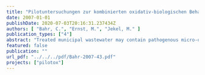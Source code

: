 ```yaml
---
title: "Pilotuntersuchungen zur kombinierten oxidativ-biologischen Behandlung von Klärwerksabläufen für die Entfernung von organischen Spuren- und Wirkstoffen und zur Desinfektion"
date: 2007-01-01
publishDate: 2020-07-03T20:16:31.237434Z
authors: [ "Bahr, C.", "Ernst, M.", "Jekel, M." ]
publication_types: ["4"]
abstract: "Treated municipal wastewater may contain pathogenous micro-organisms and persistent trace organics leading to problems when being discharged into the  surface waters. The investigations of the research project PILOTOX aimed at their elimination from treated municipal wastewater through subsequent oxidation by ozone. For this purpose, the TU Berlin (department of Water Quality Control) in cooperation with the Berliner Wasserbetriebe at the WWTP Berlin-Ruhleben, carried out several tests with a pilot plant by the company WEDECO aiming at the ozonation of the effluent. The results show that ozonation is a suitable procedure to remove and transform respectively, substantial quantities of the pharmaceutical residues detected in the effluent of the Ruhleben WWTP and, at the same time, to achieve a germ reduction complying with the threshold values stipulated in the European directive on bathing water. It was found that many trace organics such as the anti-epilepticum carbamazepin or the hormone estron can be removed at a very low ozone dosage to below their analytic detection limit. The X-ray contrast media however, turned out to be more resistant: even at a high ozone dosage, their concentrations could be reduced only partially. In this context, the tests detected that through the combination of H2O2 and ozone, an elevated elimination rate for the substances iopamidol and iohexol can be achieved. The elimination of the analysed trace organics correlated with the decrease of the water’s UV activity. Thus, it is advisable to use the rapidly and simply traceable parameter SAK254 as process control parameter to determine the necessary ozone dosage. In addition, it could be proven that ozonation increases the biological degradability of water components. Laboratory test looking at recontamination levels however, indicate that the threshold values stipulated in the EU directive on bathing water will not be exceeded if the ozone-treated effluent is mixed with water originating from the River Spree. A study regarding the water’s acute and chronic toxicity, to its gene toxicity and endocrine impacts, revealed that – compared to the untreated effluent - no eco-toxicological risk potential can be detected in the ozone-treated water samples.The specific treatment cost covering the large-scale application of ozone treatment at the WWTP Ruhleben range between 1,0 cent/m3 and 2,2 cent/m3, of which the investment costs account for a percentage of 20-30 %."
featured: false
publication: ""
url_pdf: "../../../pdf/Bahr-2007-43.pdf"
projects: ["pilotox"]
---
```


